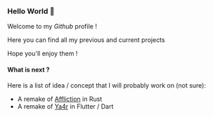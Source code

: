 ### Hello World :wave:

Welcome to my *Github* profile !

Here you can find all my previous and current projects

Hope you'll enjoy them !

#### What is next ?
Here is a list of idea / concept that I will probably work on (not sure):
* A remake of [Affliction](https://github.com/0v3rl0w/Affliction) in Rust 
* A remake of [Ya4r](https://github.com/0v3rl0w/Ya4r) in Flutter / Dart
